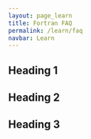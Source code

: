 ```yaml
---
layout: page_learn
title: Fortran FAQ
permalink: /learn/faq
navbar: Learn
---
```


## Heading 1


## Heading 2

## Heading 3